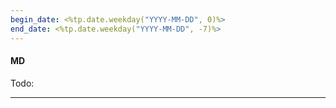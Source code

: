 ```yaml
---
begin_date: <%tp.date.weekday("YYYY-MM-DD", 0)%>
end_date: <%tp.date.weekday("YYYY-MM-DD", -7)%>
---
```

#### MD
Todo:

____
